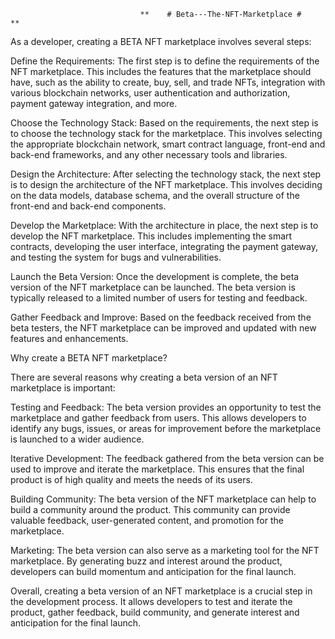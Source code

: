                                  **    # Beta---The-NFT-Marketplace #    **
                                                                 
As a developer, creating a BETA NFT marketplace involves several steps:

Define the Requirements: The first step is to define the requirements of the NFT marketplace. This includes the features that the marketplace should have, such as the ability to create, buy, sell, and trade NFTs, integration with various blockchain networks, user authentication and authorization, payment gateway integration, and more.

Choose the Technology Stack: Based on the requirements, the next step is to choose the technology stack for the marketplace. This involves selecting the appropriate blockchain network, smart contract language, front-end and back-end frameworks, and any other necessary tools and libraries.

Design the Architecture: After selecting the technology stack, the next step is to design the architecture of the NFT marketplace. This involves deciding on the data models, database schema, and the overall structure of the front-end and back-end components.

Develop the Marketplace: With the architecture in place, the next step is to develop the NFT marketplace. This includes implementing the smart contracts, developing the user interface, integrating the payment gateway, and testing the system for bugs and vulnerabilities.

Launch the Beta Version: Once the development is complete, the beta version of the NFT marketplace can be launched. The beta version is typically released to a limited number of users for testing and feedback.

Gather Feedback and Improve: Based on the feedback received from the beta testers, the NFT marketplace can be improved and updated with new features and enhancements.

Why create a BETA NFT marketplace?

There are several reasons why creating a beta version of an NFT marketplace is important:

Testing and Feedback: The beta version provides an opportunity to test the marketplace and gather feedback from users. This allows developers to identify any bugs, issues, or areas for improvement before the marketplace is launched to a wider audience.

Iterative Development: The feedback gathered from the beta version can be used to improve and iterate the marketplace. This ensures that the final product is of high quality and meets the needs of its users.

Building Community: The beta version of the NFT marketplace can help to build a community around the product. This community can provide valuable feedback, user-generated content, and promotion for the marketplace.

Marketing: The beta version can also serve as a marketing tool for the NFT marketplace. By generating buzz and interest around the product, developers can build momentum and anticipation for the final launch.

Overall, creating a beta version of an NFT marketplace is a crucial step in the development process. It allows developers to test and iterate the product, gather feedback, build community, and generate interest and anticipation for the final launch.
